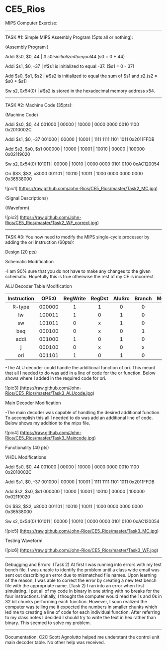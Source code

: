CE5_Rios
========

MIPS Computer Exercise:

__________________________________________________________________________

TASK #1: Simple MIPS Assembly Program (5pts all or nothing):

(Assembly Program )

Addi $s0, $0, 44	|	# $s0 is initialized to equal 44. ($s0 = 0 + 44)

Addi $s1, $0, -37	| #$s1 is initialized to equal -37. ($s1 = 0 - 37)

Add $s0, $s1, $s2	| #$s2 is initialized to equal the sum of $s1 and $s2. ($s2 = $s0 + $s1)

Sw $s2, 0x54($0)	| #$s2 is stored in the hexadecimal memory address x54.

___________________________________________________________________________

TASK #2: Machine Code (35pts):

(Machine Code)

Addi $s0, $0, 44		  001000 | 00000 | 10000 | 0000 0000 0010 1100		    0x2010002C
 
Addi $s1, $0, -37	  001000 | 00000 | 10001 | 1111 1111 1101 1011		    0x2011FFDB

Add $s2, $s0, $s1	  000000 | 10000 | 10001 | 10010 | 00000 | 100000	  0x02119020

Sw $s2, 0x54($0)	   101011 | 00000 | 10010 | 0000 0000 0101 0100		    0xAC120054

Ori $S3, $S2, x8000	001101 | 10010 | 10011 | 1000 0000 0000 0000		    0x36538000

![pic1] (https://raw.github.com/John-Rios/CE5_Rios/master/Task2_MC.jpg)

(Signal Descriptions) 
 
(Waveform)

![pic2] (https://raw.github.com/John-Rios/CE5_Rios/master/Task2_WF_correct.jpg)

____________________________________________________________________________

TASK #3: You now need to modify the MIPS single-cycle processor by adding the ori 
Instruction (60pts):

 Design (20 pts)
 
  Schematic Modification 
      
  -I am 90% sure that you do not have to make any changes to the given schematic. Hopefully this is true otherwise the rest of my CE is incorrect.    
  
  ALU Decoder Table Modification 
  
|Instruction | OP5:0 | RegWrite | RegDst | AluSrc | Branch | MemWrite | MemtoReg | ALUOp1:0 | 
|:-:|:-:|:-:|:-:|:-:|:-:|:-:|:-:|:-:|
|R-type|000000|1|1|0|0|0|0|10|
|lw|100011|1|0|1|0|0|1|00|
|sw|101011|0|x|1|0|1|x|00|
|beq|000100|0|x|0|1|0|x|01|
|addi|001000|1|0|1|0|0|0|00|
|j|000100|0|x|0|x|0|x|xx|
|ori|001101|1|0|1|0|0|0|11|

  
  -The ALU decoder could handle the additional function of ori. This meant that all I needed to do was add in a line of code for the or function. Below shows where I added in the required code for ori.
  
  ![pic3] (https://raw.github.com/John-Rios/CE5_Rios/master/Task3_ALUcode.jpg)

  Main Decoder Modification 
  
  -The main decoder was capable of handling the desired additional function. To accomplish this all I needed to do was add an additional line of code. Below shows my addition to the mips file.
  
  ![pic4] (https://raw.github.com/John-Rios/CE5_Rios/master/Task3_Maincode.jpg)
  
   Functionality (40 pts) 

 VHDL Modifications 

Addi $s0, $0, 44		001000 | 00000 | 10000 | 0000 0000 0010 1100		0x2010002C

Addi $s1, $0, -37	001000 | 00000 | 10001 | 1111 1111 1101 1011		0x2011FFDB

Add $s2, $s0, $s1	000000 | 10000 | 10001 | 10010 | 00000 | 100000	0x02119020

Ori $S3, $S2, x8000	001101 | 10010 | 10011 | 1000 0000 0000 0000		0x36538000

Sw $s2, 0x54($0)	101011 | 00000 | 10010 | 0000 0000 0101 0100		0xAC120054

![pic5] (https://raw.github.com/John-Rios/CE5_Rios/master/Task3_MC.jpg)

Testing Waveform

![pic6] (https://raw.github.com/John-Rios/CE5_Rios/master/Task3_WF.jpg)


____________________________

Debugging and Errors: (Task 2) At first I was running into errors with my test bench file. I was unable to identify the problem until a class wide email was sent out describing an error due to mismatched file names. Upon learning of the reason, I was able to correct the error by creating a new test bench file with the appropriate name. (Task 2) I ran into an error when first simulating. I put all of my code in binary in one string with no breaks for the four instructions. Initially, I thought the computer would read the 1s and 0s in 32 bit chunks performing each function. However, I soon realized the computer was telling me it expected the numbers in smaller chunks which led me to creating a line of code for each individual function. After referring to my class notes I decided I should try to write the text in hex rather than binary. This seemed to solve my problem. 

____________________________

Documentation: C2C Scott Agnolutto helped me understant the control unit main decoder table. No other help was received. 
